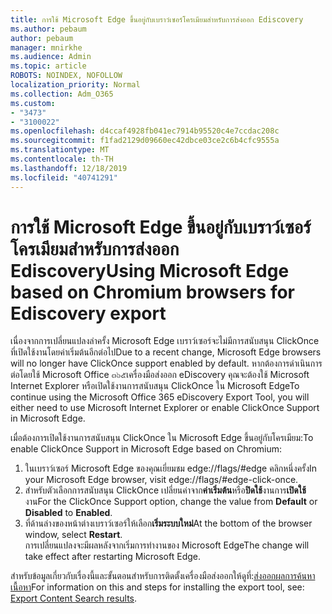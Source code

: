 ```yaml
---
title: การใช้ Microsoft Edge ขึ้นอยู่กับเบราว์เซอร์โครเมียมสำหรับการส่งออก Ediscovery
ms.author: pebaum
author: pebaum
manager: mnirkhe
ms.audience: Admin
ms.topic: article
ROBOTS: NOINDEX, NOFOLLOW
localization_priority: Normal
ms.collection: Adm_O365
ms.custom:
- "3473"
- "3100022"
ms.openlocfilehash: d4ccaf4928fb041ec7914b95520c4e7ccdac208c
ms.sourcegitcommit: f1fad2129d09660ec42dbce03ce2c6b4cfc9555a
ms.translationtype: MT
ms.contentlocale: th-TH
ms.lasthandoff: 12/18/2019
ms.locfileid: "40741291"
---
```

# <a name="using-microsoft-edge-based-on-chromium-browsers-for-ediscovery-export"></a><span data-ttu-id="898c9-102">การใช้ Microsoft Edge ขึ้นอยู่กับเบราว์เซอร์โครเมียมสำหรับการส่งออก Ediscovery</span><span class="sxs-lookup"><span data-stu-id="898c9-102">Using Microsoft Edge based on Chromium browsers for Ediscovery export</span></span>

<span data-ttu-id="898c9-103">เนื่องจากการเปลี่ยนแปลงล่าครั้ง Microsoft Edge เบราว์เซอร์จะไม่มีการสนับสนุน ClickOnce ที่เปิดใช้งานโดยค่าเริ่มต้นอีกต่อไป</span><span class="sxs-lookup"><span data-stu-id="898c9-103">Due to a recent change, Microsoft Edge browsers will no longer have ClickOnce support enabled by default.</span></span> <span data-ttu-id="898c9-104">หากต้องการดำเนินการต่อโดยใช้ Microsoft Office ๓๖๕เครื่องมือส่งออก eDiscovery คุณจะต้องใช้ Microsoft Internet Explorer หรือเปิดใช้งานการสนับสนุน ClickOnce ใน Microsoft Edge</span><span class="sxs-lookup"><span data-stu-id="898c9-104">To continue using the Microsoft Office 365 eDiscovery Export Tool, you will either need to use Microsoft Internet Explorer or enable ClickOnce Support in Microsoft Edge.</span></span> 

<span data-ttu-id="898c9-105">เมื่อต้องการเปิดใช้งานการสนับสนุน ClickOnce ใน Microsoft Edge ขึ้นอยู่กับโครเมียม:</span><span class="sxs-lookup"><span data-stu-id="898c9-105">To enable ClickOnce Support in Microsoft Edge based on Chromium:</span></span> 
1. <span data-ttu-id="898c9-106">ในเบราว์เซอร์ Microsoft Edge ของคุณเยี่ยมชม edge://flags/#edge คลิกหนึ่งครั้ง</span><span class="sxs-lookup"><span data-stu-id="898c9-106">In your Microsoft Edge browser, visit edge://flags/#edge-click-once.</span></span>
2. <span data-ttu-id="898c9-107">สำหรับตัวเลือกการสนับสนุน ClickOnce เปลี่ยนค่าจาก**ค่าเริ่มต้น**หรือ**ปิดใช้**งานการ**เปิดใช้**งาน</span><span class="sxs-lookup"><span data-stu-id="898c9-107">For the ClickOnce Support option, change the value from **Default** or **Disabled** to **Enabled**.</span></span> 
3. <span data-ttu-id="898c9-108">ที่ด้านล่างของหน้าต่างเบราว์เซอร์ให้เลือก**เริ่มระบบใหม่**</span><span class="sxs-lookup"><span data-stu-id="898c9-108">At the bottom of the browser window, select **Restart**.</span></span> <br>
 <span data-ttu-id="898c9-109">การเปลี่ยนแปลงจะมีผลหลังจากเริ่มการทำงานของ Microsoft Edge</span><span class="sxs-lookup"><span data-stu-id="898c9-109">The change will take effect after restarting Microsoft Edge.</span></span> 

<span data-ttu-id="898c9-110">สำหรับข้อมูลเกี่ยวกับเรื่องนี้และขั้นตอนสำหรับการติดตั้งเครื่องมือส่งออกให้ดูที่:[ส่งออกผลการค้นหาเนื้อหา](https://docs.microsoft.com/microsoft-365/compliance/export-search-results)</span><span class="sxs-lookup"><span data-stu-id="898c9-110">For information on this and steps for installing the  export tool, see: [ Export Content Search results](https://docs.microsoft.com/microsoft-365/compliance/export-search-results).</span></span>